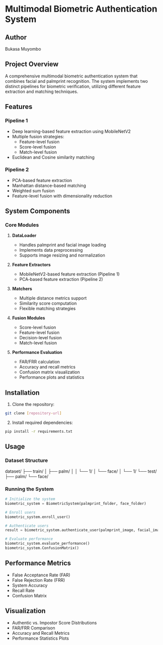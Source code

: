 # Multimodal Biometric Authentication System

## Author 
Bukasa Muyombo

## Project Overview
A comprehensive multimodal biometric authentication system that combines facial and palmprint recognition. The system implements two distinct pipelines for biometric verification, utilizing different feature extraction and matching techniques.

## Features

### Pipeline 1
- Deep learning-based feature extraction using MobileNetV2
- Multiple fusion strategies:
  - Feature-level fusion
  - Score-level fusion
  - Match-level fusion
- Euclidean and Cosine similarity matching

### Pipeline 2
- PCA-based feature extraction
- Manhattan distance-based matching
- Weighted sum fusion
- Feature-level fusion with dimensionality reduction

## System Components

### Core Modules
1. **DataLoader**
   - Handles palmprint and facial image loading
   - Implements data preprocessing
   - Supports image resizing and normalization

2. **Feature Extractors**
   - MobileNetV2-based feature extraction (Pipeline 1)
   - PCA-based feature extraction (Pipeline 2)

3. **Matchers**
   - Multiple distance metrics support
   - Similarity score computation
   - Flexible matching strategies

4. **Fusion Modules**
   - Score-level fusion
   - Feature-level fusion
   - Decision-level fusion
   - Match-level fusion

5. **Performance Evaluation**
   - FAR/FRR calculation
   - Accuracy and recall metrics
   - Confusion matrix visualization
   - Performance plots and statistics

## Installation

1. Clone the repository:
```bash
git clone [repository-url]
```

2. Install required dependencies:
```bash
pip install -r requirements.txt
```

## Usage

### Dataset Structure

dataset/
├── train/
│ ├── palm/
│ │ └── 1/
│ └── face/
│ └── 1/
└── test/
├── palm/
└── face/

### Running the System
```python
# Initialize the system
biometric_system = BiometricSystem(palmprint_folder, face_folder)

# Enroll users
biometric_system.enroll_user()

# Authenticate users
result = biometric_system.authenticate_user(palmprint_image, facial_image)

# Evaluate performance
biometric_system.evaluate_performance()
biometric_system.ConfusionMatrix()
```

## Performance Metrics
- False Acceptance Rate (FAR)
- False Rejection Rate (FRR)
- System Accuracy
- Recall Rate
- Confusion Matrix

## Visualization
- Authentic vs. Impostor Score Distributions
- FAR/FRR Comparison
- Accuracy and Recall Metrics
- Performance Statistics Plots
